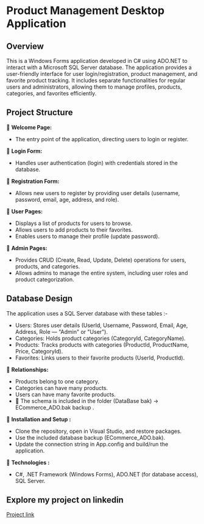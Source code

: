 # Product Management Desktop Application

## Overview

This is a Windows Forms application developed in C# using ADO.NET to interact with a Microsoft SQL Server database.
The application provides a user-friendly interface for user login/registration, product management, and favorite product tracking.
It includes separate functionalities for regular users and administrators, allowing them to manage profiles, products, categories, and favorites efficiently.

## Project Structure

🌟 **Welcome Page:**

- The entry point of the application, directing users to login or register.

🌟 **Login Form:**

- Handles user authentication (login) with credentials stored in the database.

🌟 **Registration Form:**

- Allows new users to register by providing user details (username, password, email, age, address, and role).

🌟 **User Pages:**

- Displays a list of products for users to browse.
- Allows users to add products to their favorites.
- Enables users to manage their profile (update password).

🌟 **Admin Pages:**

- Provides CRUD (Create, Read, Update, Delete) operations for users, products, and categories.
- Allows admins to manage the entire system, including user roles and product categorization.

## Database Design

The application uses a SQL Server database with these tables :-

- Users: Stores user details (UserId, Username, Password, Email, Age, Address, Role — "Admin" or "User").
- Categories: Holds product categories (CategoryId, CategoryName).
- Products: Tracks products with categories (ProductId, ProductName, Price, CategoryId).
- Favorites: Links users to their favorite products (UserId, ProductId).

🌟 **Relationships:**

- Products belong to one category.
- Categories can have many products.
- Users can have many favorite products.
- 🌟 The schema is included in the folder (DataBase bak) -> ECommerce_ADO.bak backup .

🌟 **Installation and Setup :**

- Clone the repository, open in Visual Studio, and restore packages.
- Use the included database backup (ECommerce_ADO.bak).
- Update the connection string in App.config and build/run the application.

🌟 **Technologies :**

- C#, .NET Framework (Windows Forms), ADO.NET (for database access), SQL Server.

## Explore my project on linkedin

[Project link](https://www.linkedin.com/posts/ahmed-abu-elmagd-308aa220a_csharp-windowsforms-adodotnet-activity-7299157629879136256-QO2J?utm_source=share&utm_medium=member_desktop&rcm=ACoAADUy0TgBAtdEO4y8tsD8VxYNdoBY8W6JEko)
